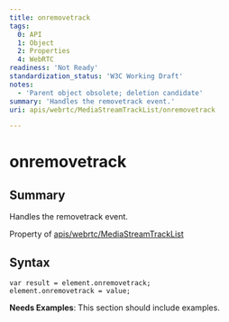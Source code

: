 ```yaml
---
title: onremovetrack
tags:
  0: API
  1: Object
  2: Properties
  4: WebRTC
readiness: 'Not Ready'
standardization_status: 'W3C Working Draft'
notes:
  - 'Parent object obsolete; deletion candidate'
summary: 'Handles the removetrack event.'
uri: apis/webrtc/MediaStreamTrackList/onremovetrack

---
```

# onremovetrack

## Summary

Handles the removetrack event.

<span data-meta="applies_to" data-type="key">Property of <span data-type="value">[apis/webrtc/MediaStreamTrackList](/apis/webrtc/MediaStreamTrackList)</span></span>

## Syntax

``` {.js}
var result = element.onremovetrack;
element.onremovetrack = value;
```

**Needs Examples**: This section should include examples.

